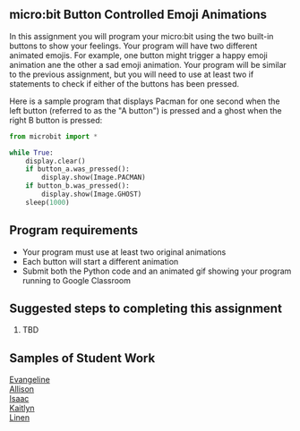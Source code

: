 micro:bit Button Controlled Emoji Animations
--------------------
In this assignment you will program your micro:bit using the two built-in buttons to show your feelings. Your program will have two different animated emojis. For example, one button might trigger a happy emoji animation ane the other a sad emoji animation. Your program will be similar to the previous assignment, but you will need to use at least two if statements to check if either of the buttons has been pressed.

Here is a sample program that displays Pacman for one second when the left button (referred to as the "A button") is pressed and a ghost when the right B button is pressed:
```python
from microbit import *

while True:
    display.clear()
    if button_a.was_pressed():
        display.show(Image.PACMAN)
    if button_b.was_pressed():
        display.show(Image.GHOST)
    sleep(1000)
```


Program requirements
-----------------
* Your program must use at least two original animations
* Each button will start a different animation
* Submit both the Python code and an animated gif showing your program running to Google Classroom

Suggested steps to completing this assignment
----------
1. TBD

Samples of Student Work
----------
[Evangeline](EvangelineEmojis.png)   
[Allison](AllisonEmojis.gif)   
[Isaac](IsaacEmojis.gif)   
[Kaitlyn](KaitlynEmojis.GIF)   
[Linen](LinenEmojis.GIF)   
